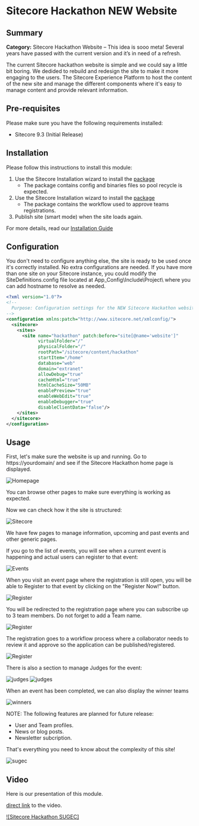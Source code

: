 # Sitecore Hackathon NEW Website

## Summary

**Category:** Sitecore Hackathon Website – This idea is sooo meta! Several years have passed with the current version and it’s in need of a refresh.

The current Sitecore hackathon website is simple and we could say a little bit boring. We dedided to rebuild and redesign the site to make it more engaging to the users. The Sitecore Experience Platform to host the content of the new site and manage the different components where it's easy to manage content and provide relevant information. 

## Pre-requisites

Please make sure you have the following requirements installed:

- Sitecore 9.3 (Initial Release)

## Installation

Please follow this instructions to install this module:

1. Use the Sitecore Installation wizard to install the [package](Resources/Hackathon2020-SUGEC-1.0.zip)
   - The package contains config and binaries files so pool recycle is expected. 
2. Use the Sitecore Installation wizard to install the [package](Resources/Teams_Workflow-1.0.zip)
   - The package contains the workflow used to approve teams registrations. 
3. Publish site (smart mode) when the site loads again.

For more details, read our [Installation Guide](Installation_Guide.md)

## Configuration

You don't need to configure anything else, the site is ready to be used once it's correctly installed.
No extra configurations are needed.
If you have more than one site on your Sitecore instance, you could modify the SiteDefinitions.config file located at App_Config\Include\Project\ where you can add hostname to resolve as needed. 

```xml
<?xml version="1.0"?>
<!--
  Purpose: Configuration settings for the NEW Sitecore Hackathon website
-->
<configuration xmlns:patch="http://www.sitecore.net/xmlconfig/">
  <sitecore>
    <sites>
      <site name="hackathon" patch:before="site[@name='website']"
            virtualFolder="/"
            physicalFolder="/"
            rootPath="/sitecore/content/hackathon"
            startItem="/home"
            database="web"
            domain="extranet"
            allowDebug="true"
            cacheHtml="true"
            htmlCacheSize="50MB"
            enablePreview="true"
            enableWebEdit="true"
            enableDebugger="true"
            disableClientData="false"/>
    </sites>
  </sitecore>
</configuration>
```

## Usage

First, let's make sure the website is up and running. Go to https://yourdomain/ and see if the Sitecore Hackathon home page is displayed.

![Homepage](images/image1.png?raw=true "Homepage")

You can browse other pages to make sure everything is working as expected. 

Now we can check how it the site is structured:

![Sitecore](images/image2.png?raw=true "Sitecore")

We have few pages to manage information, upcoming and past events and other generic pages. 

If you go to the list of events, you will see when a current event is happening and actual users can register to that event:

![Events](images/image3.png?raw=true "Events")

When you visit an event page where the registration is still open, you will be able to Register to that event by clicking on the "Register Now!" button.

![Register](images/image4.png?raw=true "Register")

 You will be redirected to the registration page where you can subscribe up to 3 team members. Do not forget to add a Team name.
 
![Register](images/image5.png?raw=true "Register")

The registration goes to a workflow process where a collaborator needs to review it and approve so the application can be published/registered.

![Register](images/image7.png?raw=true "Register")
   

There is also a section to manage Judges for the event:

![judges](images/image8.png?raw=true "Judges")
![judges](images/image9.png?raw=true "Judges")

When an event has been completed, we can also display the winner teams

![winners](images/image10.png?raw=true "winners")

NOTE: The following features are planned for future release:

- User and Team profiles.
- News or blog posts. 
- Newsletter subcription. 


That's everything you need to know about the complexity of this site!

![sugec](images/image11.png?raw=true "sugec")



## Video

Here is our presentation of this module. 

[direct link](resources/video.mp4) to the video. 

[![Sitecore Hackathon SUGEC]](https://youtu.be/FaRBPfcwKoc)
